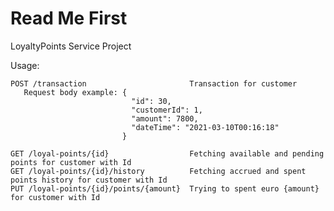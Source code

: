 # Read Me First
 LoyaltyPoints Service Project
 
 Usage: 
    
    POST /transaction                       Transaction for customer
       Request body example: {
                               "id": 30,
                               "customerId": 1,
                               "amount": 7800,
                               "dateTime": "2021-03-10T00:16:18"
                             }
  
    GET /loyal-points/{id}                  Fetching available and pending points for customer with Id
    GET /loyal-points/{id}/history          Fetching accrued and spent points history for customer with Id
    PUT /loyal-points/{id}/points/{amount}  Trying to spent euro {amount} for customer with Id



